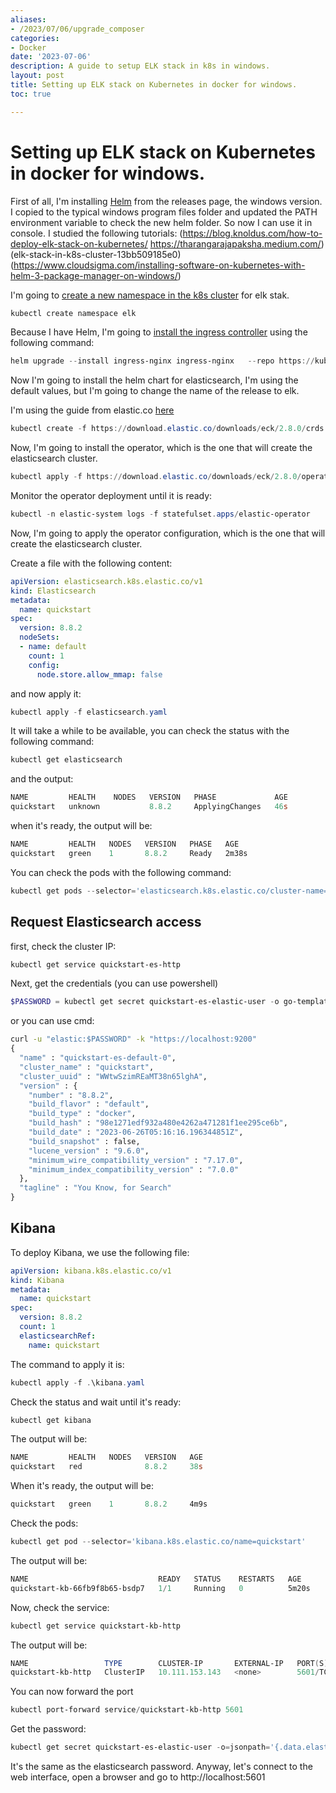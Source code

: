 ```yaml
---
aliases:
- /2023/07/06/upgrade_composer
categories:
- Docker
date: '2023-07-06'
description: A guide to setup ELK stack in k8s in windows.
layout: post
title: Setting up ELK stack on Kubernetes in docker for windows.
toc: true

---
```

# Setting up ELK stack on Kubernetes in docker for windows.

First of all, I'm installing [Helm][helm] from the releases page, the windows version. I copied to the typical windows program files folder and updated the PATH environment variable to check the new helm folder. So now I can use it in console.
I studied the following tutorials: 
(https://blog.knoldus.com/how-to-deploy-elk-stack-on-kubernetes/
https://tharangarajapaksha.medium.com/)(elk-stack-in-k8s-cluster-13bb509185e0)
(https://www.cloudsigma.com/installing-software-on-kubernetes-with-helm-3-package-manager-on-windows/)


I'm going to [create a new namespace in the k8s cluster][nsp] for elk stak.

```powershell
kubectl create namespace elk 
``` 

Because I have Helm, I'm going to [install the ingress controller][ingress] using the following command:

```powershell
helm upgrade --install ingress-nginx ingress-nginx   --repo https://kubernetes.github.io/ingress-nginx   --namespace ingress-nginx --create-namespace
```



Now I'm going to install the helm chart for elasticsearch, I'm using the default values, but I'm going to change the name of the release to elk.

I'm using the guide from elastic.co [here][eck-k8s]

```powershell
kubectl create -f https://download.elastic.co/downloads/eck/2.8.0/crds.yaml
```

Now, I'm going to install the operator, which is the one that will create the elasticsearch cluster.

```powershell
kubectl apply -f https://download.elastic.co/downloads/eck/2.8.0/operator.yaml
```

Monitor the operator deployment until it is ready:

```powershell
kubectl -n elastic-system logs -f statefulset.apps/elastic-operator
```

Now, I'm going to apply the operator configuration, which is the one that will create the elasticsearch cluster.

Create a file with the following content:

```yaml
apiVersion: elasticsearch.k8s.elastic.co/v1
kind: Elasticsearch
metadata:
  name: quickstart
spec:
  version: 8.8.2
  nodeSets:
  - name: default
    count: 1
    config:
      node.store.allow_mmap: false
```

and now apply it:

```powershell
kubectl apply -f elasticsearch.yaml
```

It will take a while to be available, you can check the status with the following command:

```powershell
kubectl get elasticsearch
```

and the output:

```powershell	
NAME         HEALTH    NODES   VERSION   PHASE             AGE
quickstart   unknown           8.8.2     ApplyingChanges   46s
```

when it's ready, the output will be:

```powershell	
NAME         HEALTH   NODES   VERSION   PHASE   AGE
quickstart   green    1       8.8.2     Ready   2m38s
```	


You can check the pods with the following command:

```powershell
kubectl get pods --selector='elasticsearch.k8s.elastic.co/cluster-name=quickstart'
```	

## Request Elasticsearch access
first, check the cluster IP:
```powershell
kubectl get service quickstart-es-http
```

Next, get the credentials (you can use powershell)
```powershell
$PASSWORD = kubectl get secret quickstart-es-elastic-user -o go-template='{{.data.elastic | base64decode}}'
```

or you can use cmd:
```cmd
curl -u "elastic:$PASSWORD" -k "https://localhost:9200"
{
  "name" : "quickstart-es-default-0",
  "cluster_name" : "quickstart",
  "cluster_uuid" : "WWtwSzimREaMT38n65lghA",
  "version" : {
    "number" : "8.8.2",
    "build_flavor" : "default",
    "build_type" : "docker",
    "build_hash" : "98e1271edf932a480e4262a471281f1ee295ce6b",
    "build_date" : "2023-06-26T05:16:16.196344851Z",
    "build_snapshot" : false,
    "lucene_version" : "9.6.0",
    "minimum_wire_compatibility_version" : "7.17.0",
    "minimum_index_compatibility_version" : "7.0.0"
  },
  "tagline" : "You Know, for Search"
}
```

## Kibana
To deploy Kibana, we use the following file:

```yaml
apiVersion: kibana.k8s.elastic.co/v1
kind: Kibana
metadata:
  name: quickstart
spec:
  version: 8.8.2
  count: 1
  elasticsearchRef:
    name: quickstart
```

The command to apply it is:

```powershell
kubectl apply -f .\kibana.yaml
```	

Check the status and wait until it's ready:

```powershell
kubectl get kibana
```

The output will be:

```powershell
NAME         HEALTH   NODES   VERSION   AGE
quickstart   red              8.8.2     38s
```

When it's ready, the output will be:

```powershell
quickstart   green    1       8.8.2     4m9s
```

Check the pods:
  
```powershell
kubectl get pod --selector='kibana.k8s.elastic.co/name=quickstart'
```

The output will be:

```powershell
NAME                             READY   STATUS    RESTARTS   AGE
quickstart-kb-66fb9f8b65-bsdp7   1/1     Running   0          5m20s
```
Now, check the service:

```powershell
kubectl get service quickstart-kb-http
```

The output will be:

```powershell
NAME                 TYPE        CLUSTER-IP       EXTERNAL-IP   PORT(S)    AGE
quickstart-kb-http   ClusterIP   10.111.153.143   <none>        5601/TCP   5m40s
```

You can now forward the port
  
 ```powershell
 kubectl port-forward service/quickstart-kb-http 5601
```

Get the password:

```powershell
kubectl get secret quickstart-es-elastic-user -o=jsonpath='{.data.elastic}' | %{[System.Text.Encoding]::UTF8.GetString([System.Convert]::FromBase64String($_))};
```
It's the same as the elasticsearch password.
Anyway, let's connect to the web interface, open a browser and go to http://localhost:5601






[helm]: https://github.com/helm/helm/releases
[nsp]: https://kubernetes.io/docs/tasks/administer-cluster/namespaces/
[ingress]: https://kubernetes.github.io/ingress-nginx/deploy/#quick-start
[eck-k8s]:https://www.elastic.co/guide/en/cloud-on-k8s/current/k8s-deploy-eck.html
[port-forwarding-docker]:https://medium.com/@lizrice/accessing-an-application-on-kubernetes-in-docker-1054d46b64b1